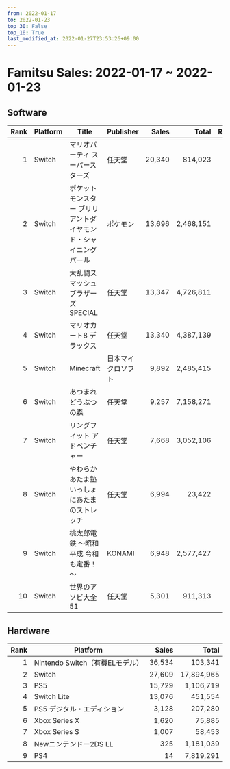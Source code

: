 ```yaml
---
from: 2022-01-17
to: 2022-01-23
top_30: False
top_10: True
last_modified_at: 2022-01-27T23:53:26+09:00
---
```

# Famitsu Sales: 2022-01-17 ~ 2022-01-23
## Software
| Rank | Platform | Title | Publisher | Sales | Total | Rate | New |
| -: | -- | -- | -- | -: | -: | -: | -- |
| 1 | Switch | マリオパーティ スーパースターズ | 任天堂 | 20,340 | 814,023 |  |  |
| 2 | Switch | ポケットモンスター ブリリアントダイヤモンド・シャイニングパール | ポケモン | 13,696 | 2,468,151 |  |  |
| 3 | Switch | 大乱闘スマッシュブラザーズ SPECIAL | 任天堂 | 13,347 | 4,726,811 |  |  |
| 4 | Switch | マリオカート8 デラックス | 任天堂 | 13,340 | 4,387,139 |  |  |
| 5 | Switch | Minecraft | 日本マイクロソフト | 9,892 | 2,485,415 |  |  |
| 6 | Switch | あつまれ どうぶつの森 | 任天堂 | 9,257 | 7,158,271 |  |  |
| 7 | Switch | リングフィット アドベンチャー | 任天堂 | 7,668 | 3,052,106 |  |  |
| 8 | Switch | やわらかあたま塾 いっしょにあたまのストレッチ | 任天堂 | 6,994 | 23,422 |  |  |
| 9 | Switch | 桃太郎電鉄 ～昭和 平成 令和も定番！～ | KONAMI | 6,948 | 2,577,427 |  |  |
| 10 | Switch | 世界のアソビ大全51 | 任天堂 | 5,301 | 911,313 |  |  |

## Hardware
| Rank | Platform | Sales | Total |
| -: | -- | -: | -: |
| 1 | Nintendo Switch（有機ELモデル） | 36,534 | 103,341 |
| 2 | Switch | 27,609 | 17,894,965 |
| 3 | PS5 | 15,729 | 1,106,719 |
| 4 | Switch Lite | 13,076 | 451,554 |
| 5 | PS5 デジタル・エディション | 3,128 | 207,280 |
| 6 | Xbox Series X | 1,620 | 75,885 |
| 7 | Xbox Series S | 1,007 | 58,453 |
| 8 | Newニンテンドー2DS LL | 325 | 1,181,039 |
| 9 | PS4 | 14 | 7,819,291 |